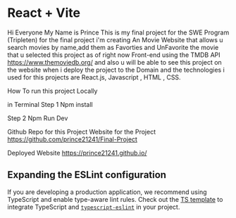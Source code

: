 # React + Vite

Hi Everyone My Name is Prince This is my final project for the SWE Program (Tripleten) for the final project i'm creating An Movie Website that allows u search movies by name,add them as Favorties and UnFavorite the movie that u selected this project as of right now Front-end using the TMDB API https://www.themoviedb.org/ and also u will be able to see this project on the website when i deploy the project to the Domain and the technologies i used for this projects are React.js, Javascript , HTML , CSS.

How To run this project Locally

in Terminal
Step 1 Npm install

Step 2 Npm Run Dev

Github Repo for this Project
Website for the Project
https://github.com/prince21241/Final-Project

Deployed Website
https://prince21241.github.io/

## Expanding the ESLint configuration

If you are developing a production application, we recommend using TypeScript and enable type-aware lint rules. Check out the [TS template](https://github.com/vitejs/vite/tree/main/packages/create-vite/template-react-ts) to integrate TypeScript and [`typescript-eslint`](https://typescript-eslint.io) in your project.
